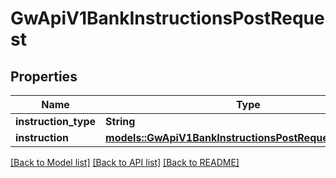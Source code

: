 # GwApiV1BankInstructionsPostRequest

## Properties

Name | Type | Description | Notes
------------ | ------------- | ------------- | -------------
**instruction_type** | **String** |  |
**instruction** | [**models::GwApiV1BankInstructionsPostRequestInstruction**](_gw_api_v1_bank_instructions_post_request_instruction.md) |  |

[[Back to Model list]](../README.md#documentation-for-models) [[Back to API list]](../README.md#documentation-for-api-endpoints) [[Back to README]](../README.md)
